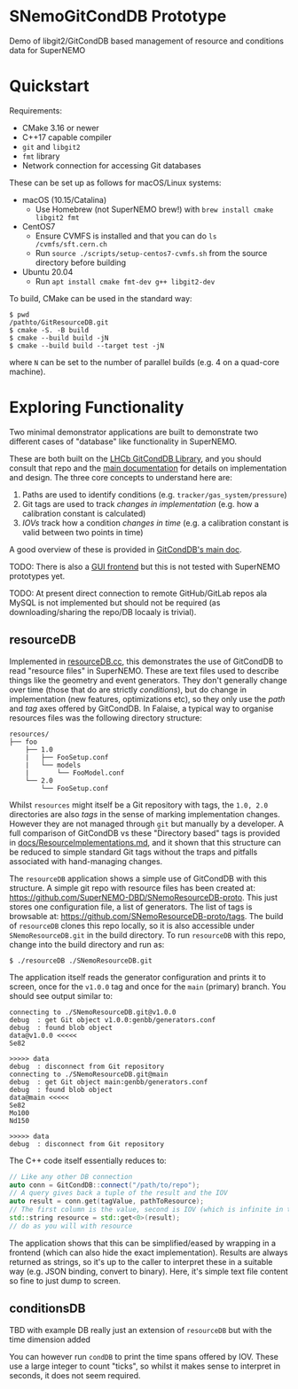 # SNemoGitCondDB Prototype

Demo of libgit2/GitCondDB based management of resource and conditions data for
SuperNEMO

# Quickstart

Requirements:

- CMake 3.16 or newer
- C++17 capable compiler
- `git` and `libgit2`
- `fmt` library
- Network connection for accessing Git databases

These can be set up as follows for macOS/Linux systems:

- macOS (10.15/Catalina)
  - Use Homebrew (not SuperNEMO brew!) with `brew install cmake libgit2 fmt`
- CentOS7
  - Ensure CVMFS is installed and that you can do `ls /cvmfs/sft.cern.ch`
  - Run `source ./scripts/setup-centos7-cvmfs.sh` from the source directory before building
- Ubuntu 20.04
  - Run `apt install cmake fmt-dev g++ libgit2-dev`

To build, CMake can be used in the standard way:

```
$ pwd
/pathto/GitResourceDB.git
$ cmake -S. -B build
$ cmake --build build -jN
$ cmake --build build --target test -jN
```

where `N` can be set to the number of parallel builds (e.g. 4 on a quad-core machine).

# Exploring Functionality
Two minimal demonstrator applications are built to demonstrate two different
cases of "database" like functionality in SuperNEMO.

These are both built on the [LHCb GitCondDB Library](https://gitlab.cern.ch/lhcb/GitCondDB),
and you should consult that repo and the [main documentation](http://lhcb-core-doc.web.cern.ch/lhcb-core-doc/GitCondDB.html#) for details on implementation and design. The three core concepts to
understand here are:

1. Paths are used to identify conditions (e.g. `tracker/gas_system/pressure`)
2. Git tags are used to track _changes in implementation_ (e.g. how a calibration constant is calculated)
3. _IOVs_ track how a condition _changes in time_ (e.g. a calibration constant is valid between two points in time)

A good overview of these is provided in [GitCondDB's main doc](http://lhcb-core-doc.web.cern.ch/lhcb-core-doc/GitCondDB.html#).

TODO: There is also a [GUI frontend](https://twiki.cern.ch/twiki/bin/view/LHCb/CondDBBrowser)
but this is not tested with SuperNEMO prototypes yet.

TODO: At present direct connection to remote GitHub/GitLab repos ala MySQL is not implemented
but should not be required (as downloading/sharing the repo/DB locaaly is trivial).

## resourceDB
Implemented in [resourceDB.cc](resourceDB.cc), this demonstrates the use of GitCondDB to read
"resource files" in SuperNEMO. These are text files used to describe things like the geometry
and event generators. They don't generally change over time (those that do are strictly _conditions_), but do change
in implementation (new features, optimizations etc), so they only use the _path_ and _tag_ axes offered
by GitCondDB. In Falaise, a typical way to organise resources files was the following directory structure:

```
resources/
├── foo
    ├── 1.0
    |   ├── FooSetup.conf
    |   └── models
    |       └── FooModel.conf
    └── 2.0
        └── FooSetup.conf
```

Whilst `resources` might itself be a Git repository with tags, the `1.0, 2.0` directories are also _tags_
in the sense of marking implementation changes. However they are not managed through `git` but manually
by a developer. A full comparison of GitCondDB vs these "Directory based" tags is provided in [docs/ResourceImplementations.md](docs/ResourceImplementations.md), and it shown that this structure can be
reduced to simple standard Git tags without the traps and pitfalls associated with hand-managing changes.

The `resourceDB` application shows a simple use of GitCondDB with this structure. A simple git repo with
resource files has been created at: https://github.com/SuperNEMO-DBD/SNemoResourceDB-proto. This just stores
one configuration file, a list of generators. The list of tags is browsable at: https://github.com/SNemoResourceDB-proto/tags. The build of `resourceDB` clones this repo locally, so it is also accessible under `SNemoResourceDB.git` in the build directory. To run `resourceDB` with this repo, change into the build directory and run as:

```
$ ./resourceDB ./SNemoResourceDB.git
```

The application itself reads the generator configuration and prints it to screen, once for the `v1.0.0` tag and
once for the `main` (primary) branch. You should see output similar to:

```
connecting to ./SNemoResourceDB.git@v1.0.0
debug  : get Git object v1.0.0:genbb/generators.conf
debug  : found blob object
data@v1.0.0 <<<<<
Se82

>>>>> data
debug  : disconnect from Git repository
connecting to ./SNemoResourceDB.git@main
debug  : get Git object main:genbb/generators.conf
debug  : found blob object
data@main <<<<<
Se82
Mo100
Nd150

>>>>> data
debug  : disconnect from Git repository
```

The C++ code itself essentially reduces to:

```c++
// Like any other DB connection
auto conn = GitCondDB::connect("/path/to/repo");
// A query gives back a tuple of the result and the IOV
auto result = conn.get(tagValue, pathToResource);
// The first column is the value, second is IOV (which is infinite in this case so we ignore)
std::string resource = std::get<0>(result);
// do as you will with resource
```

The application shows that this can be simplified/eased by wrapping in a frontend (which can
also hide the exact implementation). Results are always returned as strings, so it's up to
the caller to interpret these in a suitable way (e.g. JSON binding, convert to binary). Here, it's simple
text file content so fine to just dump to screen.

## conditionsDB
TBD with example DB really just an extension of `resourceDB` but with the time dimension added

You can however run `condDB` to print the time spans offered by IOV. These use a large integer
to count "ticks", so whilst it makes sense to interpret in seconds, it does not seem required.
